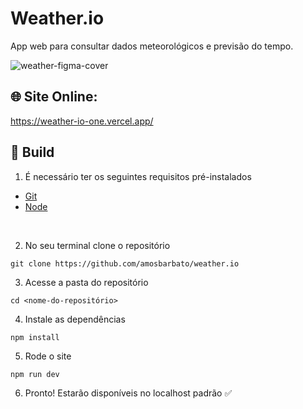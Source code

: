 # Weather.io
App web para consultar dados meteorológicos e previsão do tempo. 

![weather-figma-cover](https://github.com/user-attachments/assets/36f826af-89a9-4fdb-bf12-46db3f669a16)

## 🌐 Site Online: 
https://weather-io-one.vercel.app/


## 🚀 Build

1. É necessário ter os seguintes requisitos pré-instalados
- [Git](https://git-scm.com/)
- [Node](https://nodejs.org/en/)

<br />

2. No seu terminal clone o repositório 

```
git clone https://github.com/amosbarbato/weather.io
```

3. Acesse a pasta do repositório
```
cd <nome-do-repositório> 
```

4. Instale as dependências
```
npm install
```

5. Rode o site
```
npm run dev
```

6. Pronto! Estarão disponíveis no localhost padrão ✅

